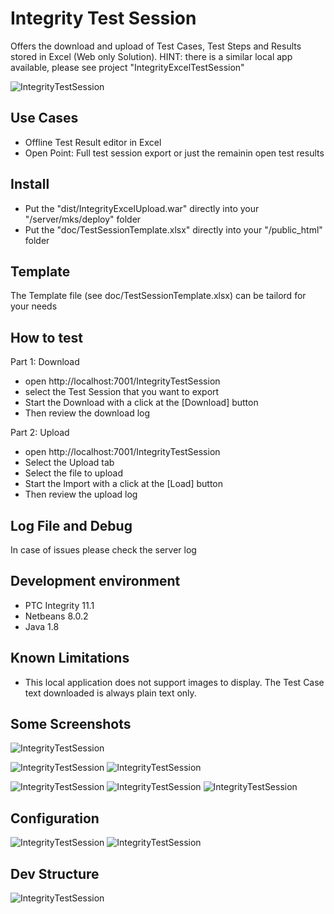 # Integrity Test Session
Offers the download and upload of Test Cases, Test Steps and Results stored in Excel (Web only Solution).
HINT: there is a similar local app available, please see project "IntegrityExcelTestSession"

![IntegrityTestSession](doc/ExcelTestSession.png)

## Use Cases
- Offline Test Result editor in Excel
- Open Point: Full test session export or just the remainin open test results

## Install
- Put the "dist/IntegrityExcelUpload.war" directly into your "<IntegrityServer>/server/mks/deploy" folder
- Put the "doc/TestSessionTemplate.xlsx" directly into your "<IntegrityServer>/public_html" folder

## Template
The Template file (see doc/TestSessionTemplate.xlsx) can be tailord for your needs

## How to test
Part 1: Download
- open http://localhost:7001/IntegrityTestSession
- select the Test Session that you want to export
- Start the Download with a click at the [Download] button
- Then review the download log

Part 2: Upload
- open http://localhost:7001/IntegrityTestSession
- Select the Upload tab
- Select the file to upload
- Start the Import with a click at the [Load] button
- Then review the upload log

## Log File and Debug
In case of issues please check the server log

##  Development environment
- PTC Integrity 11.1
- Netbeans 8.0.2
- Java 1.8

## Known Limitations
- This local application does not support images to display. The Test Case text downloaded is always plain text only.

## Some Screenshots

![IntegrityTestSession](doc/TestSession1.PNG)

![IntegrityTestSession](doc/TestSession2.PNG)
![IntegrityTestSession](doc/TestSession2-2.PNG)

![IntegrityTestSession](doc/TestSession3-1.PNG)
![IntegrityTestSession](doc/TestSession3-2.PNG)
![IntegrityTestSession](doc/TestSession3-3.PNG)

## Configuration
![IntegrityTestSession](doc/TestSessionConfig1.PNG)
![IntegrityTestSession](doc/TestSessionConfig2.PNG)

## Dev Structure
![IntegrityTestSession](doc/TestSessionDevEnv.PNG)
